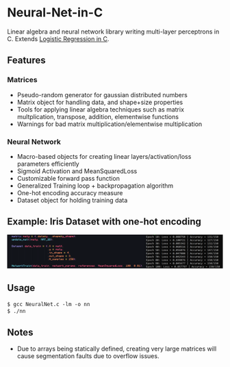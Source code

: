# Neural-Net-in-C

Linear algebra and neural network library writing multi-layer perceptrons in C. Extends [Logistic Regression in C](https://github.com/AlephEleven/logistic-regression-in-C).

## Features

### Matrices

* Pseudo-random generator for gaussian distributed numbers
* Matrix object for handling data, and shape+size properties
* Tools for applying linear algebra techniques such as matrix multplication, transpose, addition, elementwise functions
* Warnings for bad matrix multiplication/elementwise multiplication

### Neural Network

* Macro-based objects for creating linear layers/activation/loss parameters efficiently
* Sigmoid Activation and MeanSquaredLoss
* Customizable forward pass function
* Generalized Training loop + backpropagation algorithm
* One-hot encoding accuracy measure
* Dataset object for holding training data


## Example: Iris Dataset with one-hot encoding


![alt text](https://github.com/AlephEleven/Neural-Net-in-C/blob/main/results.PNG?raw=true)

## Usage

```
$ gcc NeuralNet.c -lm -o nn
$ ./nn
```

## Notes

* Due to arrays being statically defined, creating very large matrices will cause segmentation faults due to overflow issues. 
